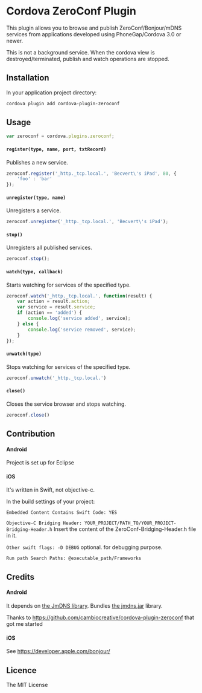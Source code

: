 # Cordova ZeroConf Plugin

This plugin allows you to browse and publish ZeroConf/Bonjour/mDNS services from applications developed using PhoneGap/Cordova 3.0 or newer.

This is not a background service. When the cordova view is destroyed/terminated, publish and watch operations are stopped.

## Installation ##

In your application project directory:

```bash
cordova plugin add cordova-plugin-zeroconf
```

## Usage ##

```javascript
var zeroconf = cordova.plugins.zeroconf;
```

#### `register(type, name, port, txtRecord)`
Publishes a new service.

```javascript
zeroconf.register('_http._tcp.local.', 'Becvert\'s iPad', 80, {
    'foo' : 'bar'
});
```

#### `unregister(type, name)`
Unregisters a service.

```javascript
zeroconf.unregister('_http._tcp.local.', 'Becvert\'s iPad');
```

#### `stop()`
Unregisters all published services.

```javascript
zeroconf.stop();
```

#### `watch(type, callback)`
Starts watching for services of the specified type.

```javascript
zeroconf.watch('_http._tcp.local.', function(result) {
    var action = result.action;
    var service = result.service;
    if (action == 'added') {
        console.log('service added', service);
    } else {
        console.log('service removed', service);
    }
});
```

#### `unwatch(type)`
Stops watching for services of the specified type.

```javascript
zeroconf.unwatch('_http._tcp.local.')
```

#### `close()`
Closes the service browser and stops watching.

```javascript
zeroconf.close()
```

## Contribution

#### Android
Project is set up for Eclipse

#### iOS
It's written in Swift, not objective-c.

In the build settings of your project:

```Embedded Content Contains Swift Code: YES```

```Objective-C Bridging Header: YOUR_PROJECT/PATH_TO/YOUR_PROJECT-Bridging-Header.h```
Insert the content of the ZeroConf-Bridging-Header.h file in it.

```Other swift flags: -D DEBUG``` optional. for debugging purpose.

```Run path Search Paths: @executable_path/Frameworks```

## Credits

#### Android
It depends on [the JmDNS library](http://jmdns.sourceforge.net/). Bundles [the jmdns.jar](https://github.com/twitwi/AndroidDnssdDemo/) library.

Thanks to https://github.com/cambiocreative/cordova-plugin-zeroconf that got me started

#### iOS
See https://developer.apple.com/bonjour/

## Licence ##

The MIT License
